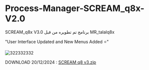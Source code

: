 # Process-Manager-SCREAM_q8x-V2.0
SCREAM_q8x V3.0  برنامج تم تطويره من قبل MR_talalq8x 

"User Interface Updated and New Menus Added ⭐"  



![322332332](https://github.com/user-attachments/assets/088e4cdf-1df3-4ead-a46b-c70b7cfbef80)







DOWNLOAD 20/12/2024   :  [SCREAM q8 v3.zip](https://github.com/user-attachments/files/18206420/SCREAM.q8.v3.zip)















